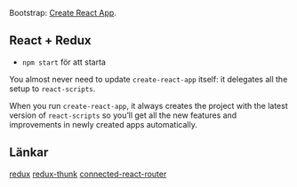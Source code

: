 Bootstrap: [Create React App](https://github.com/facebookincubator/create-react-app).

## React + Redux
* `npm start` för att starta

You almost never need to update `create-react-app` itself: it delegates all the setup to `react-scripts`.

When you run `create-react-app`, it always creates the project with the latest version of `react-scripts` so you’ll get all the new features and improvements in newly created apps automatically.

## Länkar
[redux](https://redux.js.org/)
[redux-thunk](https://github.com/reduxjs/redux-thunk)
[connected-react-router](https://github.com/supasate/connected-react-router)
